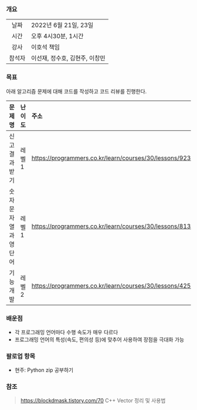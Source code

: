 ### 개요
|  |  |
| :---:  | :--- |
| 날짜 | 2022년 6월 21일, 23일 |
| 시간 | 오후 4시30분, 1시간 |
| 강사 | 이호석 책임 |
| 참석자 | 이선재, 정수호, 김현주, 이창민 |

### 목표
아래 알고리즘 문제에 대해 코드를 작성하고 코드 리뷰를 진행한다.

| 문제명 | 난이도 | 주소 |
| :---:  | :--- | :--- |
| 신고 결과 받기 | 레벨1 | https://programmers.co.kr/learn/courses/30/lessons/92334 |
| 숫자문자열과 영단어 | 레벨1 | https://programmers.co.kr/learn/courses/30/lessons/81301 |
| 기능개발 | 레벨2 | https://programmers.co.kr/learn/courses/30/lessons/42586 |

### 배운점
+ 각 프로그래밍 언어마다 수행 속도가 매우 다르다
+ 프로그래밍 언어의 특성(속도, 편의성 등)에 맞추어 사용하여 장점을 극대화 가능
 
### 팔로업 항목
+ 현주: Python zip 공부하기

### 참조
> https://blockdmask.tistory.com/70 C++ Vector 정리 및 사용법
